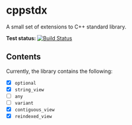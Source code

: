 # cppstdx

A small set of extensions to C++ standard library.

**Test status:** [![Build Status](https://travis-ci.org/lindahua/cppstdx.svg?branch=master)](https://travis-ci.org/lindahua/cppstdx)

## Contents

Currently, the library contains the following:

- [x] `optional`
- [x] `string_view`
- [ ] `any`
- [ ] `variant`
- [x] `contiguous_view`
- [x] `reindexed_view`
